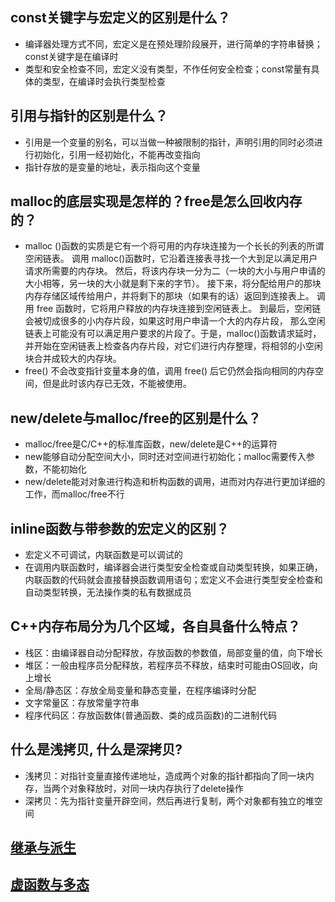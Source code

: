 ## const关键字与宏定义的区别是什么？

- 编译器处理方式不同，宏定义是在预处理阶段展开，进行简单的字符串替换；const关键字是在编译时
- 类型和安全检查不同，宏定义没有类型，不作任何安全检查；const常量有具体的类型，在编译时会执行类型检查

## 引用与指针的区别是什么？

- 引用是一个变量的别名，可以当做一种被限制的指针，声明引用的同时必须进行初始化，引用一经初始化，不能再改变指向
- 指针存放的是变量的地址，表示指向这个变量

## malloc的底层实现是怎样的？free是怎么回收内存的？

- malloc ()函数的实质是它有一个将可用的内存块连接为一个长长的列表的所谓空闲链表。 调用 malloc()函数时，它沿着连接表寻找一个大到足以满足用户请求所需要的内存块。 然后，将该内存块一分为二（一块的大小与用户申请的大小相等，另一块的大小就是剩下来的字节）。 接下来，将分配给用户的那块内存存储区域传给用户，并将剩下的那块（如果有的话）返回到连接表上。 调用 free 函数时，它将用户释放的内存块连接到空闲链表上。 到最后，空闲链会被切成很多的小内存片段，如果这时用户申请一个大的内存片段， 那么空闲链表上可能没有可以满足用户要求的片段了。于是，malloc()函数请求延时，并开始在空闲链表上检查各内存片段，对它们进行内存整理，将相邻的小空闲块合并成较大的内存块。
- free() 不会改变指针变量本身的值，调用 free() 后它仍然会指向相同的内存空间，但是此时该内存已无效，不能被使用。

## new/delete与malloc/free的区别是什么？

- malloc/free是C/C++的标准库函数，new/delete是C++的运算符
- new能够自动分配空间大小，同时还对空间进行初始化；malloc需要传入参数，不能初始化
- new/delete能对对象进行构造和析构函数的调用，进而对内存进行更加详细的工作，而malloc/free不行

## inline函数与带参数的宏定义的区别？

- 宏定义不可调试，内联函数是可以调试的
- 在调用内联函数时，编译器会进行类型安全检查或自动类型转换，如果正确，内联函数的代码就会直接替换函数调用语句；宏定义不会进行类型安全检查和自动类型转换，无法操作类的私有数据成员

## C++内存布局分为几个区域，各自具备什么特点？

- 栈区：由编译器自动分配释放，存放函数的参数值，局部变量的值，向下增长
- 堆区：一般由程序员分配释放，若程序员不释放，结束时可能由OS回收，向上增长
- 全局/静态区：存放全局变量和静态变量，在程序编译时分配
- 文字常量区：存放常量字符串
- 程序代码区：存放函数体(普通函数、类的成员函数)的二进制代码

## 什么是浅拷贝, 什么是深拷贝?

- 浅拷贝：对指针变量直接传递地址，造成两个对象的指针都指向了同一块内存，当两个对象释放时，对同一块内存执行了delete操作
- 深拷贝：先为指针变量开辟空间，然后再进行复制，两个对象都有独立的堆空间

## [继承与派生](继承与派生.md)

## [虚函数与多态](虚函数与多态.md)


